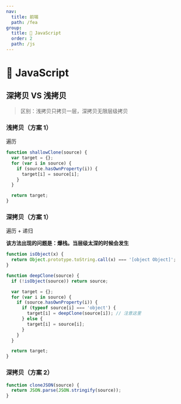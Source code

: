 ```yaml
---
nav:
  title: 前端
  path: /fea
group:
  title: 💊 JavaScript
  order: 2
  path: /js
---
```


# 💊 JavaScript

## 深拷贝 VS 浅拷贝

> 区别：浅拷贝只拷贝一层，深拷贝无限层级拷贝

### 浅拷贝（方案 1）

遍历

```js
function shallowClone(source) {
  var target = {};
  for (var i in source) {
    if (source.hasOwnProperty(i)) {
      target[i] = source[i];
    }
  }

  return target;
}
```

### 深拷贝（方案 1）

遍历 + 递归

**该方法出现的问题是：爆栈。当层级太深的时候会发生**

```js
function isObject(x) {
  return Object.prototype.toString.call(x) === '[object Object]';
}

function deepClone(source) {
  if (!isObject(source)) return source;

  var target = {};
  for (var i in source) {
    if (source.hasOwnProperty(i)) {
      if (typeof source[i] === 'object') {
        target[i] = deepClone(source[i]); // 注意这里
      } else {
        target[i] = source[i];
      }
    }
  }

  return target;
}
```

### 深拷贝（方案 2）

```js
function cloneJSON(source) {
  return JSON.parse(JSON.stringify(source));
}
```
